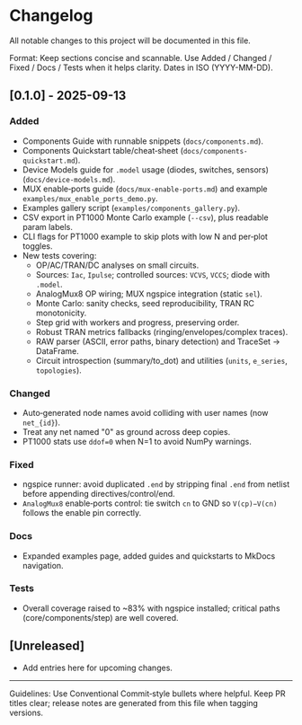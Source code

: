 # Changelog

All notable changes to this project will be documented in this file.

Format: Keep sections concise and scannable. Use Added / Changed / Fixed / Docs / Tests
when it helps clarity. Dates in ISO (YYYY-MM-DD).

## [0.1.0] - 2025-09-13

### Added
- Components Guide with runnable snippets (`docs/components.md`).
- Components Quickstart table/cheat‑sheet (`docs/components-quickstart.md`).
- Device Models guide for `.model` usage (diodes, switches, sensors) (`docs/device-models.md`).
- MUX enable‑ports guide (`docs/mux-enable-ports.md`) and example `examples/mux_enable_ports_demo.py`.
- Examples gallery script (`examples/components_gallery.py`).
- CSV export in PT1000 Monte Carlo example (`--csv`), plus readable param labels.
- CLI flags for PT1000 example to skip plots with low N and per‑plot toggles.
- New tests covering:
  - OP/AC/TRAN/DC analyses on small circuits.
  - Sources: `Iac`, `Ipulse`; controlled sources: `VCVS`, `VCCS`; diode with `.model`.
  - AnalogMux8 OP wiring; MUX ngspice integration (static `sel`).
  - Monte Carlo: sanity checks, seed reproducibility, TRAN RC monotonicity.
  - Step grid with workers and progress, preserving order.
  - Robust TRAN metrics fallbacks (ringing/envelopes/complex traces).
  - RAW parser (ASCII, error paths, binary detection) and TraceSet → DataFrame.
  - Circuit introspection (summary/to_dot) and utilities (`units`, `e_series`, `topologies`).

### Changed
- Auto‑generated node names avoid colliding with user names (now `net_{id}`).
- Treat any net named "0" as ground across deep copies.
- PT1000 stats use `ddof=0` when N=1 to avoid NumPy warnings.

### Fixed
- ngspice runner: avoid duplicated `.end` by stripping final `.end` from netlist before
  appending directives/control/end.
- `AnalogMux8` enable‑ports control: tie switch `cn` to GND so `V(cp)−V(cn)` follows
  the enable pin correctly.

### Docs
- Expanded examples page, added guides and quickstarts to MkDocs navigation.

### Tests
- Overall coverage raised to ~83% with ngspice installed; critical paths (core/components/step)
  are well covered.

## [Unreleased]
- Add entries here for upcoming changes.

---

Guidelines: Use Conventional Commit‑style bullets where helpful. Keep PR titles
clear; release notes are generated from this file when tagging versions.
